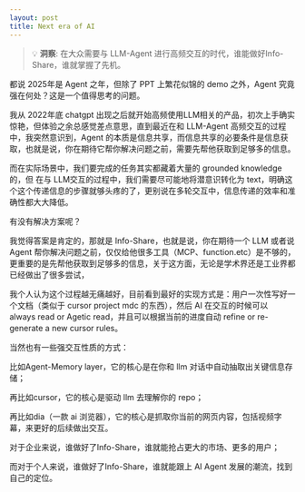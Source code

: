 ```yaml
---
layout: post
title: Next era of AI
---
```


> 💡 **洞察**: 在大众需要与 LLM-Agent 进行高频交互的时代，谁能做好Info-Share，谁就掌握了先机。

都说 2025年是 Agent 之年，但除了 PPT 上繁花似锦的 demo 之外，Agent 究竟强在何处？这是一个值得思考的问题。

我从 2022年底 chatgpt 出现之后就开始高频使用LLM相关的产品，初次上手确实惊艳，但体验之余总感觉差点意思，直到最近在和 LLM-Agent 高频交互的过程中，我突然意识到，Agent 的本质是信息共享，而信息共享的必要条件是信息获取，也就是说，你在期待它帮你解决问题之前，需要先帮他获取到足够多的信息。

而在实际场景中，我们要完成的任务其实都藏着大量的 grounded knowledge 的，但 在与 LLM交互的过程中，我们需要尽可能地将潜意识转化为 text，明确这个这个传递信息的步骤就够头疼的了，更别说在多轮交互中，信息传递的效率和准确性都大大降低。

有没有解决方案呢？

我觉得答案是肯定的，那就是 Info-Share，也就是说，你在期待一个 LLM 或者说 Agent 帮你解决问题之前，仅仅给他很多工具（MCP、function.etc）是不够的，更重要的是先帮他获取到足够多的信息，关于这方面，无论是学术界还是工业界都已经做出了很多尝试，

我个人认为这个过程越无痛越好，目前看到最好的实现方式是：用户一次性写好一个文档（类似于 cursor project mdc 的东西），然后 AI 在交互的时候可以 always read or Agetic read，并且可以根据当前的进度自动 refine or re-generate a new cursor rules。

当然也有一些强交互性质的方式：

比如Agent-Memory layer，它的核心是在你和 llm 对话中自动抽取出关键信息存储；

再比如cursor，它的核心是驱动 llm 去理解你的 repo；

再比如dia（一款 ai 浏览器），它的核心是抓取你当前的网页内容，包括视频字幕，来更好的后续做出交互。

对于企业来说，谁做好了Info-Share，谁就能抢占更大的市场、更多的用户；

而对于个人来说，谁做好了Info-Share，谁就能跟上 AI Agent 发展的潮流，找到自己的定位。
